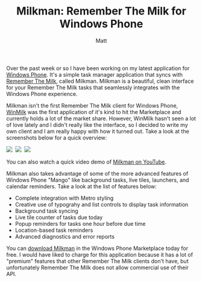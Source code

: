 ﻿---
title: 'Milkman: Remember The Milk for Windows Phone'
author: Matt
layout: post
permalink: /2012/02/milkman-remember-the-milk-for-windows-phone/
categories:
  - Projects
tags:
  - csharp
  - windowsphone
---

Over the past week or so I have been working on my latest application for [Windows Phone][1]. It's a simple task manager application that syncs with [Remember The Milk][2], called Milkman. Milkman is a beautiful, clean interface for your Remember The Milk tasks that seamlessly integrates with the Windows Phone experience.

 [1]: http://www.microsoft.com/windowsphone/en-us/default.aspx
 [2]: http://www.rememberthemilk.com

Milkman isn't the first Remember The Milk client for Windows Phone, [WinMilk][3] was the first application of it's kind to hit the Marketplace and currently holds a lot of the market share. However, WinMilk hasn't seen a lot of love lately and I didn't really like the interface, so I decided to write my own client and I am really happy with how it turned out. Take a look at the screenshots below for a quick overview:

 [3]: http://www.windowsphone.com/en-US/apps/2571dafd-7ee7-df11-a844-00237de2db9e

[![][5]][5]  [![][6]][6]  [![][7]][7]

 [4]: http://mbmccormick.github.com/images/2012/05/1.png
 [5]: http://mbmccormick.github.com/images/2012/05/2.png
 [6]: http://mbmccormick.github.com/images/2012/05/8.png

You can also watch a quick video demo of [Milkman on YouTube][7].

 [7]: http://www.youtube.com/watch?v=9zmR9IgxgDA

Milkman also takes advantage of some of the more advanced features of Windows Phone "Mango" like background tasks, live tiles, launchers, and calendar reminders. Take a look at the list of features below:

*   Complete integration with Metro styling
*   Creative use of typograhy and list controls to display task information
*   Background task syncing
*   Live tile counter of tasks due today
*   Popup reminders for tasks one hour before due time
*   Location-based task reminders
*   Advanced diagnostics and error reports

You can [download Milkman][8] in the Windows Phone Marketplace today for free. I would have liked to charge for this application because it has a lot of "premium" features that other Remember The Milk clients don't have, but unfortunately Remember The Milk does not allow commercial use of their API.

 [8]: http://www.windowsphone.com/en-US/apps/2d14a2ea-9445-4d46-b385-8b2e45f7f6d8